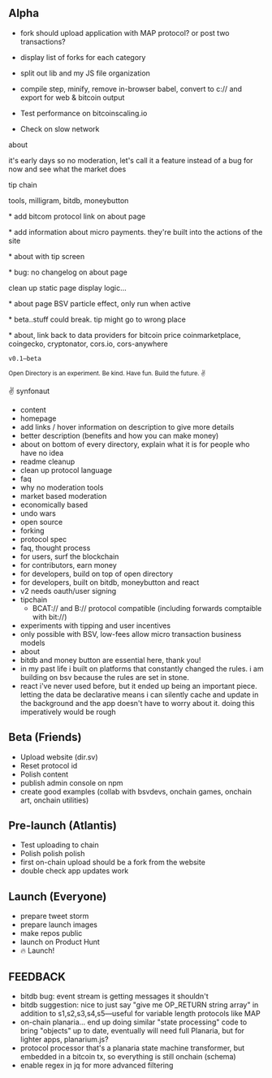 ## Alpha

* fork should upload application with MAP protocol? or post two transactions?
* display list of forks for each category

* split out lib and my JS file organization
- compile step, minify, remove in-browser babel, convert to c:// and export for web & bitcoin output

- Test performance on bitcoinscaling.io
- Check on slow network

about
    <p>it's early days so no moderation, let's call it a feature instead of a bug for now and see what the market does</p>
    <p>tip chain</p>
    <p>tools, milligram, bitdb, moneybutton</p>
    <p>* add bitcom protocol link on about page</p>
    <p>* add information about micro payments. they're built into the actions of the site</p>
    <p>* about with tip screen</p>
    <p>* bug: no changelog on about page</p>
    <p>clean up static page display logic...</p>
    <p>* about page BSV particle effect, only run when active</p>
    <p>* beta..stuff could break. tip might go to wrong place</p>
    <p>* about, link back to data providers for bitcoin price coinmarketplace, coingecko, cryptonator, cors.io, cors-anywhere</p>
     <p><code>v0.1—beta</code> </p>
    <p><small>Open Directory is an experiment. Be kind. Have fun. Build the future. ✌️</small></p>
    <p>✌️ synfonaut</p>


- content
 - homepage
  - add links / hover information on description to give more details
  - better description (benefits and how you can make money)
 - about on bottom of every directory, explain what it is for people who have no idea
 - readme cleanup
 - clean up protocol language
 - faq
  - why no moderation tools
   - market based moderation
  - economically based
  - undo wars
  - open source
  - forking
  - protocol spec
  - faq, thought process
  - for users, surf the blockchain
  - for contributors, earn money
  - for developers, build on top of open directory
  - for developers, built on bitdb, moneybutton and react
  - v2 needs oauth/user signing
  - tipchain
    - BCAT:// and B:// protocol compatible (including forwards comptaible with bit://)
  - experiments with tipping and user incentives
  - only possible with BSV, low-fees allow micro transaction business models
 - about
  - bitdb and money button are essential here, thank you!
  - in my past life i built on platforms that constantly changed the rules. i am building on bsv because the rules are set in stone.
  - react i've never used before, but it ended up being an important piece. letting the data be declarative means i can silently cache and update in the background and the app doesn't have to worry about it. doing this imperatively would be rough


## Beta (Friends)
- Upload website (dir.sv)
- Reset protocol id
- Polish content
- publish admin console on npm
- create good examples (collab with bsvdevs, onchain games, onchain art, onchain utilities)

## Pre-launch (Atlantis)
- Test uploading to chain
- Polish polish polish
- first on-chain upload should be a fork from the website
- double check app updates work

## Launch (Everyone)
- prepare tweet storm
- prepare launch images
- make repos public
- launch on Product Hunt
- 🔥 Launch!

## FEEDBACK
* bitdb bug: event stream is getting messages it shouldn't
* bitdb suggestion: nice to just say "give me OP_RETURN string array" in addition to s1,s2,s3,s4,s5—useful for variable length protocols like MAP
* on-chain planaria... end up doing similar "state processing" code to bring "objects" up to date, eventually will need full Planaria, but for lighter apps, planarium.js?
* protocol processor that's a planaria state machine transformer, but embedded in a bitcoin tx, so everything is still onchain (schema)
* enable regex in jq for more advanced filtering

